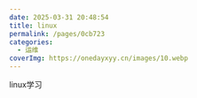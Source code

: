 ```yaml
---
date: 2025-03-31 20:48:54
title: linux
permalink: /pages/0cb723
categories:
  - 运维
coverImg: https://onedayxyy.cn/images/10.webp
---
```



linux学习